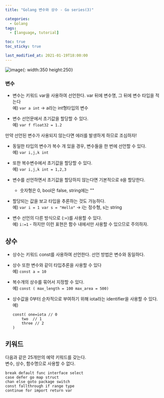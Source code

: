 ```yaml
---
title: "Golang 변수와 상수 - Go series(3)"

categories:
  - Golang
tags:
  - [language, tutorial]

toc: true
toc_sticky: true

last_modified_at: 2021-01-19T18:00:00
---
```


![image](https://user-images.githubusercontent.com/37994634/105621623-ed7f4b00-5e4c-11eb-9c3d-53a3b52b289a.png){: width:350 height:250}

### 변수

- 변수는 키워드 var을 사용하여 선언한다.
  var 뒤에 변수명, 그 뒤에 변수 타입을 적는다  
   예) `var a int` -> a라는 int형타입의 변수

- 변수 선언문에서 초기값을 할당할 수 있다.  
  예) `var f float32 = 1.2`

만약 선언된 변수가 사용되지 않는다면 에러를 발생하게 하므로 조심하자!

- 동일한 타입의 변수가 복수 개 있을 경우, 변수들을 한 번에 선언할 수 있다.  
   예) `var i,j,k int`

- 또한 복수변수에서 초기값을 할당할 수 있다.  
   예) `var i,j,k int = 1,2,3`

- 변수를 선언하면서 초기값을 할당하지 않는다면 기본적으로 `0`을 할당한다.

  - 숫자형은 0, bool은 false, string에는 ""

- 할당되는 값을 보고 타입을 추론하는 것도 가능하다.  
  예) `var i = 1 var s = "Hello"` -> i는 정수형, s는 string

- 변수 선언의 다른 방식으로 (:=)를 사용할 수 있다.  
  예) `i:=1` - 하지만 이런 표현은 함수 내에서만 사용할 수 있으므로 주의하자.

## 상수

- 상수는 키워드 const를 사용하여 선언한다. 선언 방법은 변수와 동일하다.

- 상수 또한 변수와 같이 타입추론을 사용할 수 있다  
  예) `const a = 10`

- 복수개의 상수를 묶어서 지정할 수 있다.  
  예) `const ( max_length = 100 max_area = 500)`

- 상수값을 0부터 순차적으로 부여하기 위해 iota라는 identifier을 사용할 수 있다.  
  예)
  ```golang
  const( one=iota // 0
      two  // 1
      three // 2
  )
  ```

## 키워드

다음과 같은 25개만의 예약 키워드를 갖는다.  
변수, 상수, 함수명으로 사용할 수 없다.

```
break default func interface select
case defer go map struct
chan else goto package switch
const fallthrough if range type
continue for import return var
```
